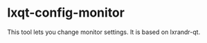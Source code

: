 lxqt-config-monitor
===================

This tool lets you change monitor settings. It is based on lxrandr-qt.
